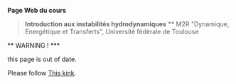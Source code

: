 **Page Web du cours**

> **Introduction aux instabilités hydrodynamiques**
> ** M2R "Dynamique, Energétique et Transferts", Université fédérale de Toulouse

** WARNING ! ***

this page is out of date.

Please follow [This kink](http://basilisk.fr/sandbox/easystab/M2DET/Instabilities.md).

